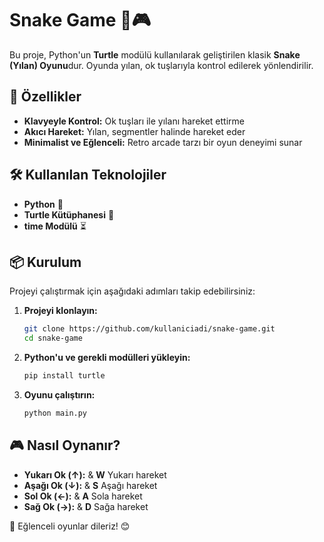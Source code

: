 # Snake Game 🐍🎮

Bu proje, Python'un **Turtle** modülü kullanılarak geliştirilen klasik **Snake (Yılan) Oyunu**dur. Oyunda yılan, ok tuşlarıyla kontrol edilerek yönlendirilir.

## 🚀 Özellikler
- **Klavyeyle Kontrol:** Ok tuşları ile yılanı hareket ettirme
- **Akıcı Hareket:** Yılan, segmentler halinde hareket eder
- **Minimalist ve Eğlenceli:** Retro arcade tarzı bir oyun deneyimi sunar

## 🛠 Kullanılan Teknolojiler
- **Python** 🐍
- **Turtle Kütüphanesi** 🎨
- **time Modülü** ⏳

## 📦 Kurulum
Projeyi çalıştırmak için aşağıdaki adımları takip edebilirsiniz:

1. **Projeyi klonlayın:**
   ```bash
   git clone https://github.com/kullaniciadi/snake-game.git
   cd snake-game
   ```
2. **Python'u ve gerekli modülleri yükleyin:**
   ```bash
   pip install turtle
   ```
3. **Oyunu çalıştırın:**
   ```bash
   python main.py
   ```

## 🎮 Nasıl Oynanır?
- **Yukarı Ok (↑):** & **W** Yukarı hareket
- **Aşağı Ok (↓):** & **S** Aşağı hareket
- **Sol Ok (←):** & **A** Sola hareket
- **Sağ Ok (→):** & **D** Sağa hareket

🚀 Eğlenceli oyunlar dileriz! 😊

